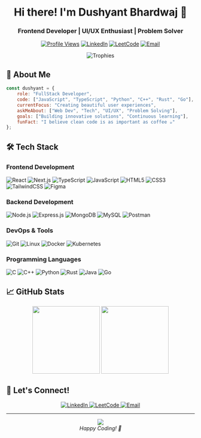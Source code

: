 <div align="center">
  
# Hi there! I'm Dushyant Bhardwaj 👋
### Frontend Developer | UI/UX Enthusiast | Problem Solver

[![Profile Views](https://komarev.com/ghpvc/?username=dushyantbha012&label=Profile%20views&color=0e75b6&style=flat)](https://github.com/dushyantbha012)
[![LinkedIn](https://img.shields.io/badge/LinkedIn-Connect-blue?style=flat&logo=linkedin)](https://linkedin.com/in/dushyant-bhardwaj-3450281b3)
[![LeetCode](https://img.shields.io/badge/LeetCode-Profile-orange?style=flat&logo=leetcode)](https://www.leetcode.com/dushyantbha012)
[![Email](https://img.shields.io/badge/Email-Contact-red?style=flat&logo=gmail)](mailto:dushyantbha012@gmail.com)

<p align="center">
  <img src="https://github-profile-trophy.vercel.app/?username=dushyantbha012&theme=darkhub&column=4&margin-w=15&margin-h=15&no-frame=true" alt="Trophies" />
</p>

</div>

## 🚀 About Me

```javascript
const dushyant = {
    role: "FullStack Developer",
    code: ["JavaScript", "TypeScript", "Python", "C++", "Rust", "Go"],
    currentFocus: "Creating beautiful user experiences",
    askMeAbout: ["Web Dev", "Tech", "UI/UX", "Problem Solving"],
    goals: ["Building innovative solutions", "Continuous learning"],
    funFact: "I believe clean code is as important as coffee ☕"
};
```

## 🛠️ Tech Stack

### Frontend Development
![React](https://img.shields.io/badge/React-20232A?style=for-the-badge&logo=react&logoColor=61DAFB)
![Next.js](https://img.shields.io/badge/Next.js-000000?style=for-the-badge&logo=next.js&logoColor=white)
![TypeScript](https://img.shields.io/badge/TypeScript-007ACC?style=for-the-badge&logo=typescript&logoColor=white)
![JavaScript](https://img.shields.io/badge/JavaScript-F7DF1E?style=for-the-badge&logo=javascript&logoColor=black)
![HTML5](https://img.shields.io/badge/HTML5-E34F26?style=for-the-badge&logo=html5&logoColor=white)
![CSS3](https://img.shields.io/badge/CSS3-1572B6?style=for-the-badge&logo=css3&logoColor=white)
![TailwindCSS](https://img.shields.io/badge/Tailwind_CSS-38B2AC?style=for-the-badge&logo=tailwind-css&logoColor=white)
![Figma](https://img.shields.io/badge/Figma-F24E1E?style=for-the-badge&logo=figma&logoColor=white)

### Backend Development
![Node.js](https://img.shields.io/badge/Node.js-43853D?style=for-the-badge&logo=node.js&logoColor=white)
![Express.js](https://img.shields.io/badge/Express.js-404D59?style=for-the-badge&logo=express&logoColor=white)
![MongoDB](https://img.shields.io/badge/MongoDB-4EA94B?style=for-the-badge&logo=mongodb&logoColor=white)
![MySQL](https://img.shields.io/badge/MySQL-00000F?style=for-the-badge&logo=mysql&logoColor=white)
![Postman](https://img.shields.io/badge/Postman-FF6C37?style=for-the-badge&logo=postman&logoColor=white)

### DevOps & Tools
![Git](https://img.shields.io/badge/Git-F05032?style=for-the-badge&logo=git&logoColor=white)
![Linux](https://img.shields.io/badge/Linux-FCC624?style=for-the-badge&logo=linux&logoColor=black)
![Docker](https://img.shields.io/badge/Docker-2CA5E0?style=for-the-badge&logo=docker&logoColor=white)
![Kubernetes](https://img.shields.io/badge/Kubernetes-326CE5?style=for-the-badge&logo=kubernetes&logoColor=white)

### Programming Languages
![C](https://img.shields.io/badge/C-00599C?style=for-the-badge&logo=c&logoColor=white)
![C++](https://img.shields.io/badge/C%2B%2B-00599C?style=for-the-badge&logo=c%2B%2B&logoColor=white)
![Python](https://img.shields.io/badge/Python-3776AB?style=for-the-badge&logo=python&logoColor=white)
![Rust](https://img.shields.io/badge/Rust-000000?style=for-the-badge&logo=rust&logoColor=white)
![Java](https://img.shields.io/badge/Java-ED8B00?style=for-the-badge&logo=java&logoColor=white)
![Go](https://img.shields.io/badge/Go-00ADD8?style=for-the-badge&logo=go&logoColor=white)

## 📈 GitHub Stats

<div align="center">
  <img height="180em" src="https://github-readme-stats.vercel.app/api?username=dushyantbha012&show_icons=true&theme=radical&include_all_commits=true&count_private=true" />
  <img height="180em" src="https://github-readme-streak-stats.herokuapp.com/?user=dushyantbha012&theme=radical" />
</div>


## 🤝 Let's Connect!

<p align="center">
  <a href="https://linkedin.com/in/dushyant-bhardwaj-3450281b3" target="_blank">
    <img src="https://img.shields.io/badge/LinkedIn-0077B5?style=for-the-badge&logo=linkedin&logoColor=white" alt="LinkedIn"/>
  </a>
  <a href="https://www.leetcode.com/dushyantbha012" target="_blank">
    <img src="https://img.shields.io/badge/LeetCode-FFA116?style=for-the-badge&logo=leetcode&logoColor=white" alt="LeetCode"/>
  </a>
  <a href="mailto:dushyantbha012@gmail.com">
    <img src="https://img.shields.io/badge/Gmail-D14836?style=for-the-badge&logo=gmail&logoColor=white" alt="Email"/>
  </a>
</p>

---

<div align="center">
  <img src="https://img.shields.io/badge/Made%20with-%E2%9D%A4%EF%B8%8F-red.svg"/>
  <br/>
  <i>Happy Coding! 🚀</i>
</div>
